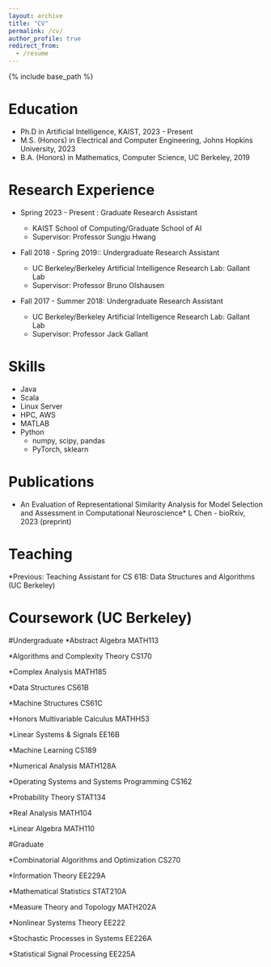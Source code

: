 ```yaml
---
layout: archive
title: "CV"
permalink: /cv/
author_profile: true
redirect_from:
  - /resume
---
```


{% include base_path %}

Education
======
* Ph.D in Artificial Intelligence, KAIST, 2023 - Present
* M.S. (Honors) in Electrical and Computer Engineering, Johns Hopkins University, 2023
* B.A. (Honors) in Mathematics, Computer Science, UC Berkeley, 2019

Research Experience
======
* Spring 2023 - Present : Graduate Research Assistant
  * KAIST School of Computing/Graduate School of AI
  * Supervisor: Professor Sungju Hwang
   
* Fall 2018 - Spring 2019:: Undergraduate Research Assistant
  * UC Berkeley/Berkeley Artificial Intelligence Research Lab: Gallant Lab
  * Supervisor: Professor Bruno Olshausen
  
* Fall 2017 - Summer 2018: Undergraduate Research Assistant
  * UC Berkeley/Berkeley Artificial Intelligence Research Lab: Gallant Lab
  * Supervisor: Professor Jack Gallant
  
Skills
======
* Java
* Scala
* Linux Server
* HPC, AWS
* MATLAB
* Python
  * numpy, scipy, pandas
  * PyTorch, sklearn

Publications
======
 * An Evaluation of Representational Similarity Analysis for Model Selection and Assessment in Computational Neuroscience*
   L Chen - bioRxiv, 2023 (preprint)
  
Teaching
======
*Previous:
  Teaching Assistant for CS 61B: Data Structures and Algorithms (UC Berkeley)

Coursework (UC Berkeley)
======

#Undergraduate
*Abstract Algebra
MATH113

*Algorithms and Complexity Theory
CS170

*Complex Analysis
MATH185

*Data Structures
CS61B

*Machine Structures
CS61C

*Honors Multivariable Calculus
MATHH53

*Linear Systems & Signals
EE16B

*Machine Learning
CS189

*Numerical Analysis
MATH128A

*Operating Systems and Systems Programming
CS162

*Probability Theory
STAT134

*Real Analysis
MATH104

*Linear Algebra
MATH110

#Graduate 

*Combinatorial Algorithms and Optimization
CS270

*Information Theory
EE229A

*Mathematical Statistics
STAT210A

*Measure Theory and Topology
MATH202A

*Nonlinear Systems Theory
EE222

*Stochastic Processes in Systems
EE226A

*Statistical Signal Processing
EE225A
